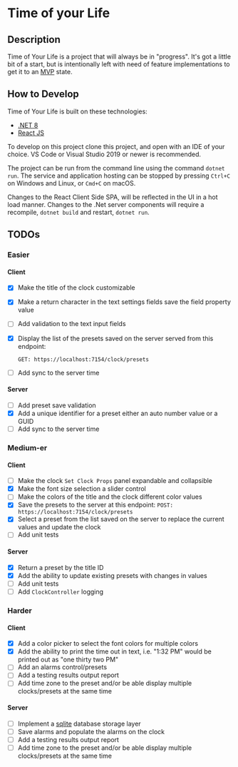 # Time of your Life

## Description

Time of Your Life is a project that will always be in "progress".  It's got a little bit of a start, but is intentionally left with need of feature implementations to get it to an [MVP] state.

## How to Develop

Time of Your Life is built on these technologies:

- [.NET 8]
- [React JS]

To develop on this project clone this project, and open with an IDE of your choice. VS Code or Visual Studio 2019 or newer is recommended.

The project can be run from the command line using the command `dotnet run`.  The service and application hosting can be stopped by pressing `Ctrl+C` on Windows and Linux, or `Cmd+C` on macOS.

Changes to the React Client Side SPA, will be reflected in the UI in a hot load manner. Changes to the .Net server components will require a recompile, `dotnet build` and restart, `dotnet run`.

## TODOs

### Easier

#### Client

- [X] Make the title of the clock customizable

- [X] Make a return character in the text settings fields save the field property value

- [ ] Add validation to the text input fields

- [X] Display the list of the presets saved on the server served from this endpoint:

  `GET: https://localhost:7154/clock/presets`

- [ ] Add sync to the server time

#### Server

- [ ] Add preset save validation
- [X] Add a unique identifier for a preset either an auto number value or a GUID
- [ ] Add sync to the server time

### Medium-er

#### Client

- [ ] Make the clock `Set Clock Props` panel expandable and collapsible
- [X] Make the font size selection a slider control
- [ ] Make the colors of the title and the clock different color values
- [X] Save the presets to the server at this endpoint:
  `POST: https://localhost:7154/clock/presets`
- [X] Select a preset from the list saved on the server to replace the current values and update the clock
- [ ] Add unit tests

#### Server

- [x] Return a preset by the title ID
- [x] Add the ability to update existing presets with changes in values
- [ ] Add unit tests
- [ ] Add `ClockController` logging

### Harder

#### Client

- [x] Add a color picker to select the font colors for multiple colors
- [X] Add the ability to print the time out in text, i.e. "1:32 PM" would be printed out as "one thirty two PM"
- [ ] Add an alarms control/presets
- [ ] Add a testing results output report
- [ ] Add time zone to the preset and/or be able display multiple clocks/presets at the same time

#### Server

- [ ] Implement a [sqlite] database storage layer
- [ ] Save alarms and populate the alarms on the clock
- [ ] Add a testing results output report
- [ ] Add time zone to the preset and/or be able display multiple clocks/presets at the same time

<!-- links -->

[MVP]: https://www.agilealliance.org/glossary/mvp/ "AGILE GLOSSARY: Minimum Viable Product (MVP)"
[sqlite]: https://www.sqlite.org/index.html "What Is SQLite"
[.NET 8]: https://dotnet.microsoft.com/en-us/download "Download .NET"
[React JS]: https://react.dev/ "React: The library for web and native user interfaces"
